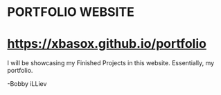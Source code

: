 # PORTFOLIO WEBSITE
# https://xbasox.github.io/portfolio
I will be showcasing my Finished Projects in this website. Essentially, my portfolio.

-Bobby iLLiev